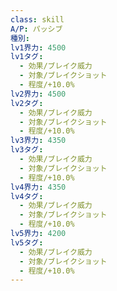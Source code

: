 ```yaml
---
class: skill
A/P: パッシブ
種別: 
lv1界力: 4500
lv1タグ:
  - 効果/ブレイク威力
  - 対象/ブレイクショット
  - 程度/+10.0%
lv2界力: 4500
lv2タグ:
  - 効果/ブレイク威力
  - 対象/ブレイクショット
  - 程度/+10.0%
lv3界力: 4350
lv3タグ:
  - 効果/ブレイク威力
  - 対象/ブレイクショット
  - 程度/+10.0%
lv4界力: 4350
lv4タグ:
  - 効果/ブレイク威力
  - 対象/ブレイクショット
  - 程度/+10.0%
lv5界力: 4200
lv5タグ:
  - 効果/ブレイク威力
  - 対象/ブレイクショット
  - 程度/+10.0%
---
```


